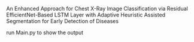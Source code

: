 An Enhanced Approach for Chest X-Ray Image Classification via Residual EfficientNet-Based LSTM Layer with Adaptive Heuristic Assisted Segmentation for Early Detection of Diseases

run Main.py to show the output
